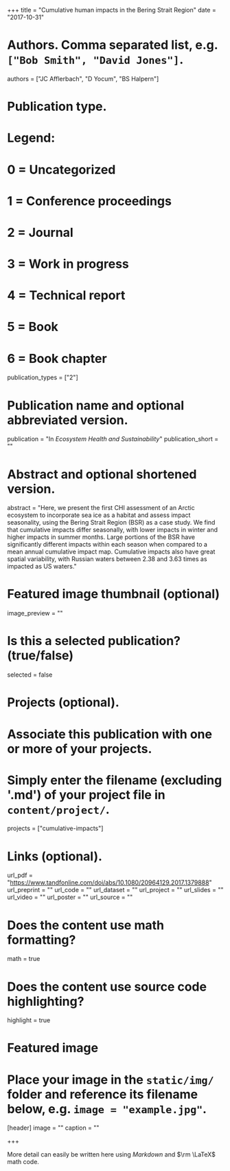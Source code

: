 +++
title = "Cumulative human impacts in the Bering Strait Region"
date = "2017-10-31"

# Authors. Comma separated list, e.g. `["Bob Smith", "David Jones"]`.
authors = ["JC Afflerbach", "D Yocum", "BS Halpern"]

# Publication type.
# Legend:
# 0 = Uncategorized
# 1 = Conference proceedings
# 2 = Journal
# 3 = Work in progress
# 4 = Technical report
# 5 = Book
# 6 = Book chapter
publication_types = ["2"]

# Publication name and optional abbreviated version.
publication = "In *Ecosystem Health and Sustainability*"
publication_short = ""

# Abstract and optional shortened version.
abstract = "Here, we present the first CHI assessment of an Arctic ecosystem to incorporate sea ice as a habitat and assess impact seasonality, using the Bering Strait Region (BSR) as a case study. We find that cumulative impacts differ seasonally, with lower impacts in winter and higher impacts in summer months. Large portions of the BSR have significantly different impacts within each season when compared to a mean annual cumulative impact map. Cumulative impacts also have great spatial variability, with Russian waters between 2.38 and 3.63 times as impacted as US waters."

# Featured image thumbnail (optional)
image_preview = ""

# Is this a selected publication? (true/false)
selected = false

# Projects (optional).
#   Associate this publication with one or more of your projects.
#   Simply enter the filename (excluding '.md') of your project file in `content/project/`.
projects = ["cumulative-impacts"]

# Links (optional).
url_pdf = "https://www.tandfonline.com/doi/abs/10.1080/20964129.2017.1379888"
url_preprint = ""
url_code = ""
url_dataset = ""
url_project = ""
url_slides = ""
url_video = ""
url_poster = ""
url_source = ""

# Does the content use math formatting?
math = true

# Does the content use source code highlighting?
highlight = true

# Featured image
# Place your image in the `static/img/` folder and reference its filename below, e.g. `image = "example.jpg"`.
[header]
image = ""
caption = ""

+++

More detail can easily be written here using *Markdown* and $\rm \LaTeX$ math code.
